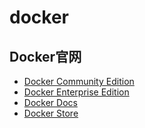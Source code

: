 # docker

## Docker官网

* [Docker Community Edition](https://www.docker.com/community-edition)
* [Docker Enterprise Edition](https://www.docker.com/enterprise-edition)
* [Docker Docs](https://docs.docker.com/)
* [Docker Store](https://store.docker.com/)




